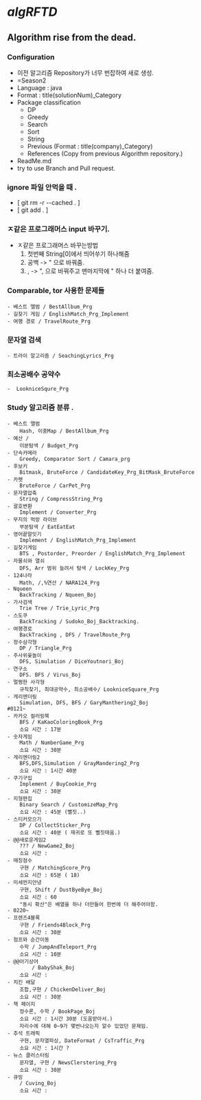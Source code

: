 # *algRFTD*
## Algorithm rise from the dead.
### Configuration
 - 이전 알고리즘 Repository가 너무 번잡하여 새로 생성.
 - =Season2
 - Language : java
 - Format : title(solutionNum)_Category
 - Package classification
   - DP
   - Greedy
   - Search
   - Sort
   - String
   - Previous (Format : title(company)_Category)
   - References (Copy from previous Algorithm repository.)
 - ReadMe.md
 - try to use Branch and Pull request.


### ignore 파일 안먹을 때 . 
 - [ git rm -r --cached . ]
 - [ git add . ]
 
### ㅈ같은 프로그래머스 input 바꾸기.
 - ㅈ같은 프로그래머스 바꾸는방법 <br>
    1. 첫번째 String[0]에서 띄어쑤기 하나해줌<br>
    2. 공백 -> " 으로 바꿔줌.<br>
    3. , -> ", 으로 바꿔주고 맨마지막에 " 하나 더 붙여줌.<br>
    
### Comparable, tor 사용한 문제들
    - 베스트 앨범 / BestAllbum_Prg
    - 길찾기 게임 / EnglishMatch_Prg_Implement
    - 여행 경로 / TravelRoute_Prg

### 문자열 검색 
    - 트라이 알고리즘 / SeachingLyrics_Prg
     
### 최소공배수 공약수 
    -  LookniceSqure_Prg
    
### Study 알고리즘 분류 .
    - 베스트 앨범
        Hash, 이중Map / BestAllbum_Prg
    - 예산 / 
        이분탐색 / Budget_Prg
    - 단속카메라
        Greedy, Comparator Sort / Camara_prg
    - 후보키
        Bitmask, BruteForce / CandidateKey_Prg_BitMask_BruteForce
    - 카펫
        BruteForce / CarPet_Prg
    - 문자열압축
        String / CompressString_Prg
    - 괄호변환
        Implement / Converter_Prg
    - 무지의 먹방 라이브
        부분탐색 / EatEatEat
    - 영어끝말잇기
        Implement / EnglishMatch_Prg_Implement
    - 길찾기게임
        BTS , Postorder, Preorder / EnglishMatch_Prg_Implement
    - 자물쇠와 열쇠
        DFS, Arr 범위 늘려서 탐색 / LockKey_Prg
    - 124나라
        Math, /,%연산 / NARA124_Prg
    - Nqueen
        BackTracking / Nqueen_Boj
    - 가사검색
        Trie Tree / Trie_Lyric_Prg
    - 스도쿠
        BackTracking / Sudoko_Boj_Backtracking.
    - 여행경로
        BackTracking , DFS / TravelRoute_Prg
    - 정수삼각형
        DP / Triangle_Prg
    - 주사위윷놀이
        DFS, Simulation / DiceYoutnori_Boj
    - 연구소
        DFS. BFS / Virus_Boj
    - 멀쩡한 사각형
        규칙찾기, 최대공약수, 최소공배수/ LookniceSquare_Prg
    - 게리멘더링
        Simulation, DFS, BFS / GaryManthering2_Boj
    #0121~
    - 카카오 컬러링북
        BFS / KaKaoColoringBook_Prg
        소요 시간 : 17분
    - 숫자게임
        Math / NumberGame_Prg
        소요 시간 : 30분
    - 게리멘더링2
        BFS,DFS,Simulation / GrayMandering2_Prg
        소요 시간 : 1시간 40분
    - 쿠기구입
        Implement / BuyCookie_Prg
        소요 시간 : 30분
    - 지형편집
        Binary Search / CustomizeMap_Prg
        소요 시간 : 45분 (뻘짓..)
    - 스티커모으기
        DP / CollectSticker_Prg
        소요 시간 : 40분 ( 재귀로 또 뻘짓태움.)
    - @@새로운게임2
        ??? / NewGame2_Boj
        소요 시간 : 
    - 매칭점수
        구현 / MatchingScore_Prg
        소요 시간 : 65분 ( 18)
    - 미세먼지안녕
        구현, Shift / DustByeBye_Boj
        소요 시간 : 60
        "동시 확산"은 배열을 하나 더만들어 한번에 더 해주어야함.
    - 0220~
    - 프렌즈4블록
        구현 / Friends4Block_Prg
        소요 시간 : 30분
    - 점프와 순간이동
        수학 / JumpAndTeleport_Prg
        소요 시간 : 10분  
    - @@아기상어 
            / BabyShak_Boj
        소요 시간 : 
    - 치킨 배달
        조합,구현 / ChickenDeliver_Boj
        소요 시간 : 30분 
    - 책 페이지
        정수론, 수학 / BookPage_Boj
        소요 시간 : 1시간 30분 (도움받아서.)
        자리수에 대해 0~9가 몇번나오는지 알수 있었던 문제임.
    - 추석 트래픽
        구현, 문자열파싱, DateFormat / CsTraffic_Prg
        소요 시간 : 1시간 ?
    - 뉴스 클러스터링
        문자열, 구현 / NewsClerstering_Prg
        소요 시간 : 30분
    - 큐빙
        / Cuving_Boj
        소요 시간 : 
    
        
      
    
     
    
    